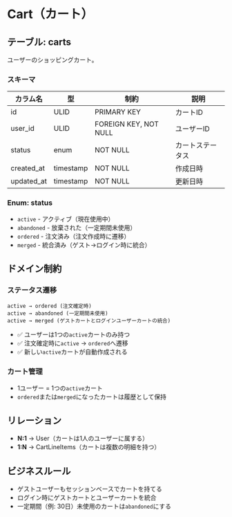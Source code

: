 # Cart（カート）

## テーブル: carts

ユーザーのショッピングカート。

### スキーマ

| カラム名 | 型 | 制約 | 説明 |
|---------|-----|------|------|
| id | ULID | PRIMARY KEY | カートID |
| user_id | ULID | FOREIGN KEY, NOT NULL | ユーザーID |
| status | enum | NOT NULL | カートステータス |
| created_at | timestamp | NOT NULL | 作成日時 |
| updated_at | timestamp | NOT NULL | 更新日時 |

### Enum: status

- `active` - アクティブ（現在使用中）
- `abandoned` - 放棄された（一定期間未使用）
- `ordered` - 注文済み（注文作成時に遷移）
- `merged` - 統合済み（ゲスト→ログイン時に統合）

## ドメイン制約

### ステータス遷移

```
active → ordered (注文確定時)
active → abandoned (一定期間未使用)
active → merged (ゲストカートとログインユーザーカートの統合)
```

- ✅ ユーザーは1つの`active`カートのみ持つ
- ✅ 注文確定時に`active` → `ordered`へ遷移
- ✅ 新しい`active`カートが自動作成される

### カート管理

- 1ユーザー = 1つの`active`カート
- `ordered`または`merged`になったカートは履歴として保持

## リレーション

- **N:1** → User（カートは1人のユーザーに属する）
- **1:N** → CartLineItems（カートは複数の明細を持つ）

## ビジネスルール

- ゲストユーザーもセッションベースでカートを持てる
- ログイン時にゲストカートとユーザーカートを統合
- 一定期間（例: 30日）未使用のカートは`abandoned`にする
